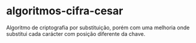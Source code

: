 # algoritmos-cifra-cesar
Algoritmo de criptografia por substituição, porém com uma melhoria onde substitui cada carácter com posição diferente da chave.
